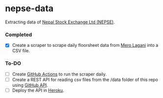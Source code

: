# nepse-data
Extracting data of [Nepal Stock Exchange Ltd (NEPSE)](http://www.nepalstock.com/). 

### Completed
- [x] Create a scraper to scrape daily floorsheet data from [Mero Lagani](https://merolagani.com/Floorsheet.aspx) into a CSV file.

### To-DO
- [ ] Create [GitHub Actions](https://github.com/features/actions) to run the scraper daily.
- [ ] Create a REST API for reading csv files from the /data folder of this repo using [GitHub API](https://developer.github.com/v3/).
- [ ] Deploy the API in [Heroku](https://www.heroku.com/).
